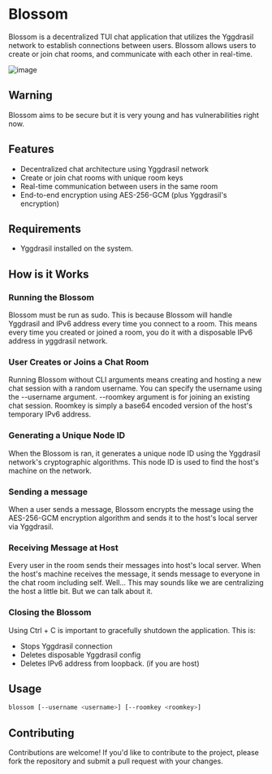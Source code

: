 # Blossom

Blossom is a decentralized TUI chat application that utilizes the Yggdrasil network to establish connections between users. Blossom allows users to create or join chat rooms, and communicate with each other in real-time.

![image](https://github.com/user-attachments/assets/29b8ce7d-9fe8-433c-92dd-1d662c9b84cd)

## Warning
Blossom aims to be secure but it is very young and has vulnerabilities right now.

## Features
- Decentralized chat architecture using Yggdrasil network
- Create or join chat rooms with unique room keys
- Real-time communication between users in the same room
- End-to-end encryption using AES-256-GCM (plus Yggdrasil's encryption)

## Requirements
- Yggdrasil installed on the system.


## How is it Works
### Running the Blossom
Blossom must be run as sudo. This is because Blossom will handle Yggdrasil and IPv6 address every time you connect to a room.
This means every time you created or joined a room, you do it with a disposable IPv6 address in yggdrasil network.

### User Creates or Joins a Chat Room
Running Blossom without CLI arguments means creating and hosting a new chat session with a random username. You can specify the username using the --username argument. --roomkey argument is for joining an existing chat session. Roomkey is simply a base64 encoded version of the host's temporary IPv6 address.

### Generating a Unique Node ID
When the Blossom is ran, it generates a unique node ID using the Yggdrasil network's cryptographic algorithms. This node ID is used to find the host's machine on the network.

### Sending a message
When a user sends a message, Blossom encrypts the message using the AES-256-GCM encryption algorithm and sends it to the host's local server via Yggdrasil.

### Receiving Message at Host
Every user in the room sends their messages into host's local server. When the host's machine receives the message, it sends message to everyone in the chat room including self. Well... This may sounds like we are centralizing the host a little bit. But we can talk about it.

### Closing the Blossom
Using Ctrl + C is important to gracefully shutdown the application. This is:
- Stops Yggdrasil connection
- Deletes disposable Yggdrasil config
- Deletes IPv6 address from loopback. (if you are host)

## Usage

```bash
blossom [--username <username>] [--roomkey <roomkey>]
```

## Contributing
Contributions are welcome! If you'd like to contribute to the project, please fork the repository and submit a pull request with your changes.
